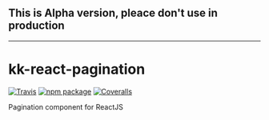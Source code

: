 ## This is Alpha version, pleace don't use in production

---

# kk-react-pagination

[![Travis][build-badge]][build]
[![npm package][npm-badge]][npm]
[![Coveralls][coveralls-badge]][coveralls]

Pagination component for ReactJS

[build-badge]: https://img.shields.io/travis/user/repo/master.png?style=flat-square
[build]: https://travis-ci.org/user/repo

[npm-badge]: https://img.shields.io/npm/v/npm-package.png?style=flat-square
[npm]: https://www.npmjs.org/package/npm-package

[coveralls-badge]: https://img.shields.io/coveralls/user/repo/master.png?style=flat-square
[coveralls]: https://coveralls.io/github/user/repo
